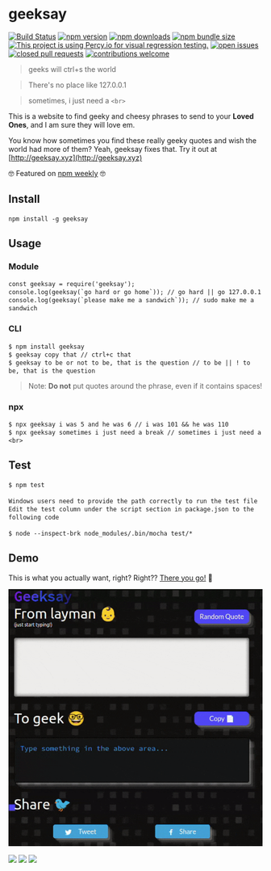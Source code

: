 # geeksay

[![Build Status](https://travis-ci.org/swapagarwal/geeksay.svg?branch=master)](https://travis-ci.org/swapagarwal/geeksay)
[![npm version](https://img.shields.io/npm/v/geeksay)](https://www.npmjs.com/package/geeksay)
[![npm downloads](https://img.shields.io/npm/dm/geeksay)](https://www.npmjs.com/package/geeksay)
[![npm bundle size](https://img.shields.io/bundlephobia/min/geeksay)](https://www.npmjs.com/package/geeksay)
[![This project is using Percy.io for visual regression testing.](https://percy.io/static/images/percy-badge.svg)](https://percy.io/swap/geeksay)
[![open issues](https://img.shields.io/github/issues/swapagarwal/geeksay.svg)](https://github.com/swapagarwal/geeksay/issues?q=is%3Aopen+is%3Aissue)
[![closed pull requests](https://img.shields.io/github/issues-pr-closed/swapagarwal/geeksay.svg)](https://github.com/swapagarwal/geeksay/pulls?q=is%3Apr+is%3Aclosed)
[![contributions welcome](https://img.shields.io/badge/contributions-welcome-brightgreen.svg)](https://github.com/swapagarwal/geeksay/fork)

> geeks will ctrl+s the world

> There's no place like 127.0.0.1

> sometimes, i just need a `<br>`

This is a website to find geeky and cheesy phrases to send to your **Loved Ones**, and I am sure they will love em.


You know how sometimes you find these really geeky quotes and wish the world had more of them? Yeah, geeksay fixes that. Try it out at [http://geeksay.xyz](http://geeksay.xyz)

🤓 Featured on [npm weekly](https://medium.com/npm-inc/npm-weekly-221-npm-6-12-1-is-here-oss-sustainability-open-rfc-calls-more-eb6506c83311) 🤓

## Install

```
npm install -g geeksay
```

## Usage

### Module

```
const geeksay = require('geeksay');
console.log(geeksay(`go hard or go home`)); // go hard || go 127.0.0.1
console.log(geeksay(`please make me a sandwich`)); // sudo make me a sandwich
```

### CLI

```
$ npm install geeksay
$ geeksay copy that // ctrl+c that
$ geeksay to be or not to be, that is the question // to be || ! to be, that is the question
```

> Note: **Do not** put quotes around the phrase, even if it contains spaces!

### npx

```
$ npx geeksay i was 5 and he was 6 // i was 101 && he was 110
$ npx geeksay sometimes i just need a break // sometimes i just need a <br>
```

## Test
```
$ npm test

Windows users need to provide the path correctly to run the test file
Edit the test column under the script section in package.json to the following code

$ node --inspect-brk node_modules/.bin/mocha test/*

```

## Demo

This is what you actually want, right? Right?? [There you go!](http://geeksay.xyz) 👏

![](demo.gif)

![](save.jpg)
![](home.jpg)
![](break.jpg)
